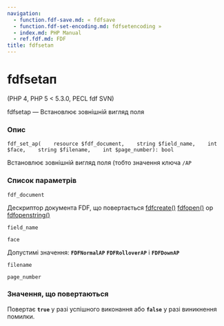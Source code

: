 ```yaml
---
navigation:
  - function.fdf-save.md: « fdfsave
  - function.fdf-set-encoding.md: fdfsetencoding »
  - index.md: PHP Manual
  - ref.fdf.md: FDF
title: fdfsetап
---
```

# fdfsetап

(PHP 4, PHP 5 < 5.3.0, PECL fdf SVN)

fdfsetap — Встановлює зовнішній вигляд поля

### Опис

```methodsynopsis
fdf_set_ap(    resource $fdf_document,    string $field_name,    int $face,    string $filename,    int $page_number): bool
```

Встановлює зовнішній вигляд поля (тобто значення ключа `/AP`

### Список параметрів

`fdf_document`

Дескриптор документа FDF, що повертається [fdfcreate()](function.fdf-create.md) [fdfopen()](function.fdf-open.md) ор [fdfopenstring()](function.fdf-open-string.md)

`field_name`

`face`

Допустимі значення: **`FDFNormalAP`** **`FDFRolloverAP`** і **`FDFDownAP`**

`filename`

`page_number`

### Значення, що повертаються

Повертає **`true`** у разі успішного виконання або **`false`** у разі виникнення помилки.

